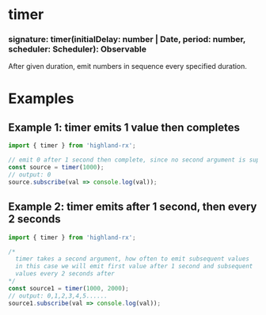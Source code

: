 # timer
### signature: timer(initialDelay: number | Date, period: number, scheduler: Scheduler): Observable
After given duration, emit numbers in sequence every specified duration.

# Examples
## Example 1: timer emits 1 value then completes
```javascript
import { timer } from 'highland-rx';

// emit 0 after 1 second then complete, since no second argument is supplied
const source = timer(1000);
// output: 0
source.subscribe(val => console.log(val));
```

## Example 2: timer emits after 1 second, then every 2 seconds
```javascript
import { timer } from 'highland-rx';

/*
  timer takes a second argument, how often to emit subsequent values
  in this case we will emit first value after 1 second and subsequent
  values every 2 seconds after
*/
const source1 = timer(1000, 2000);
// output: 0,1,2,3,4,5......
source1.subscribe(val => console.log(val));
```